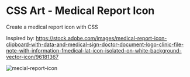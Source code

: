 # CSS Art - Medical Report Icon

Create a medical report icon with CSS

Inspired by: https://stock.adobe.com/images/medical-report-icon-clipboard-with-data-and-medical-sign-doctor-document-logo-clinic-file-note-with-information-fmedical-lat-icon-isolated-on-white-background-vector-icon/96181367

![mecial-report-icon](https://user-images.githubusercontent.com/6689087/180007857-e9537dd2-e184-4708-b063-7ae626b2e1d0.png)
